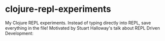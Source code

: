 # clojure-repl-experiments
My Clojure REPL experiments. Instead of typing directly into REPL, save everything in the file! Motivated by Stuart Halloway's talk about REPL Driven Development:
